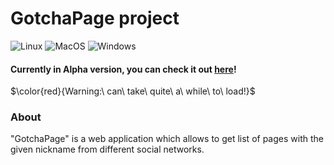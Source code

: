 # GotchaPage project
![Linux](https://github.com/OFFLUCK/gotcha-page/actions/workflows/linux.yml/badge.svg)
![MacOS](https://github.com/OFFLUCK/gotcha-page/actions/workflows/macos.yml/badge.svg)
![Windows](https://github.com/OFFLUCK/gotcha-page/actions/workflows/windows.yml/badge.svg)
#### Currently in Alpha version, you can check it out [here](https://gotcha-page.herokuapp.com)!

$\color{red}{Warning:\ can\ take\ quite\ a\ while\ to\ load!}$

### About
"GotchaPage" is a web application which allows to get list of pages with the given nickname from different social networks.
